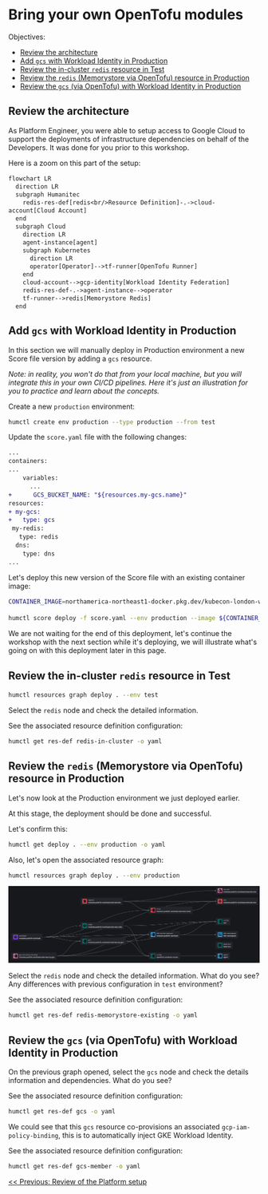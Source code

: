 # Bring your own OpenTofu modules

Objectives:
- [Review the architecture](#review-the-architecture)
- [Add `gcs` with Workload Identity in Production](#add-gcs-with-workload-identity-in-production)
- [Review the in-cluster `redis` resource in Test](#review-the-in-cluster-redis-resource-in-test)
- [Review the `redis` (Memorystore via OpenTofu) resource in Production](#review-the-redis-memorystore-via-opentofu-resource-in-production)
- [Review the `gcs` (via OpenTofu) with Workload Identity in Production](#review-the-gcs-via-opentofu-with-workload-identity-in-production)

## Review the architecture

As Platform Engineer, you were able to setup access to Google Cloud to support the deployments of infrastructure dependencies on behalf of the Developers. It was done for you prior to this workshop.

Here is a zoom on this part of the setup:
```mermaid
flowchart LR
  direction LR
  subgraph Humanitec
    redis-res-def[redis<br/>Resource Definition]-.->cloud-account[Cloud Account]
  end
  subgraph Cloud
    direction LR
    agent-instance[agent]
    subgraph Kubernetes
      direction LR
      operator[Operator]-->tf-runner[OpenTofu Runner]
    end
    cloud-account-->gcp-identity[Workload Identity Federation]
    redis-res-def-.->agent-instance-->operator
    tf-runner-->redis[Memorystore Redis]
  end
```

## Add `gcs` with Workload Identity in Production

In this section we will manually deploy in Production environment a new Score file version by adding a `gcs` resource.

_Note: in reality, you won't do that from your local machine, but you will integrate this in your own CI/CD pipelines. Here it's just an illustration for you to practice and learn about the concepts._

Create a new `production` environment:
```bash
humctl create env production --type production --from test
```

Update the `score.yaml` file with the following changes:
```diff
...
containers:
...
    variables:
      ...
+      GCS_BUCKET_NAME: "${resources.my-gcs.name}"
resources:
+ my-gcs:
+   type: gcs
 my-redis:
   type: redis
  dns:
    type: dns
...
```

Let's deploy this new version of the Score file with an existing container image:
```bash
CONTAINER_IMAGE=northamerica-northeast1-docker.pkg.dev/kubecon-london-workshop/kclondon/mabenoit-podinfo:ffd2bc0

humctl score deploy -f score.yaml --env production --image ${CONTAINER_IMAGE}
```

We are not waiting for the end of this deployment, let's continue the workshop with the next section while it's deploying, we will illustrate what's going on with this deployment later in this page.

## Review the in-cluster `redis` resource in Test

```bash
humctl resources graph deploy . --env test
```

Select the `redis` node and check the detailed information.

See the associated resource definition configuration:
```bash
humctl get res-def redis-in-cluster -o yaml
```

## Review the `redis` (Memorystore via OpenTofu) resource in Production

Let's now look at the Production environment we just deployed earlier.

At this stage, the deployment should be done and successful.

Let's confirm this:
```bash
humctl get deploy . --env production -o yaml
```

Also, let's open the associated resource graph:
```bash
humctl resources graph deploy . --env production
```

![alt text](images/image-16.png)

Select the `redis` node and check the detailed information. What do you see? Any differences with previous configuration in `test` environment?

See the associated resource definition configuration:
```bash
humctl get res-def redis-memorystore-existing -o yaml
```

## Review the `gcs` (via OpenTofu) with Workload Identity in Production

On the previous graph opened, select the `gcs` node and check the details information and dependencies. What do you see?

See the associated resource definition configuration:
```bash
humctl get res-def gcs -o yaml
```

We could see that this `gcs` resource co-provisions an associated `gcp-iam-policy-binding`, this is to automatically inject GKE Workload Identity.

See the associated resource definition configuration:
```bash
humctl get res-def gcs-member -o yaml
```

[<< Previous: Review of the Platform setup](platform.md)